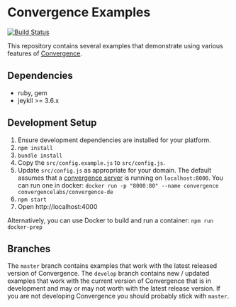 
# Convergence Examples

[![Build Status](https://travis-ci.org/convergencelabs/javascript-examples.svg?branch=master)](https://travis-ci.org/convergencelabs/javascript-examples)

This repository contains several examples that demonstrate using various features of [Convergence](https://convergence.io).

## Dependencies

 * ruby, gem
 * jeykll >= 3.6.x

## Development Setup

 1. Ensure development dependencies are installed for your platform.
 1. `npm install`
 1. `bundle install`
 1. Copy the `src/config.example.js` to `src/config.js`.
 1. Update `src/config.js` as appropriate for your domain. The default assumes that a [convergence server](https://convergence.io/quickstart/) is running on `localhost:8000`. You can run one in docker: `docker run -p "8000:80" --name convergence convergencelabs/convergence-de`
 1. `npm start`
 1. Open http://localhost:4000

Alternatively, you can use Docker to build and run a container: `npm run docker-prep`

## Branches
The `master` branch contains examples that work with the latest released version of Convergence.  The `develop` branch contains new / updated examples that work with the current version of Convergence that is in development and may or may not worth with the latest release version.  If you are not developing Convergence you should probably stick with `master`.

